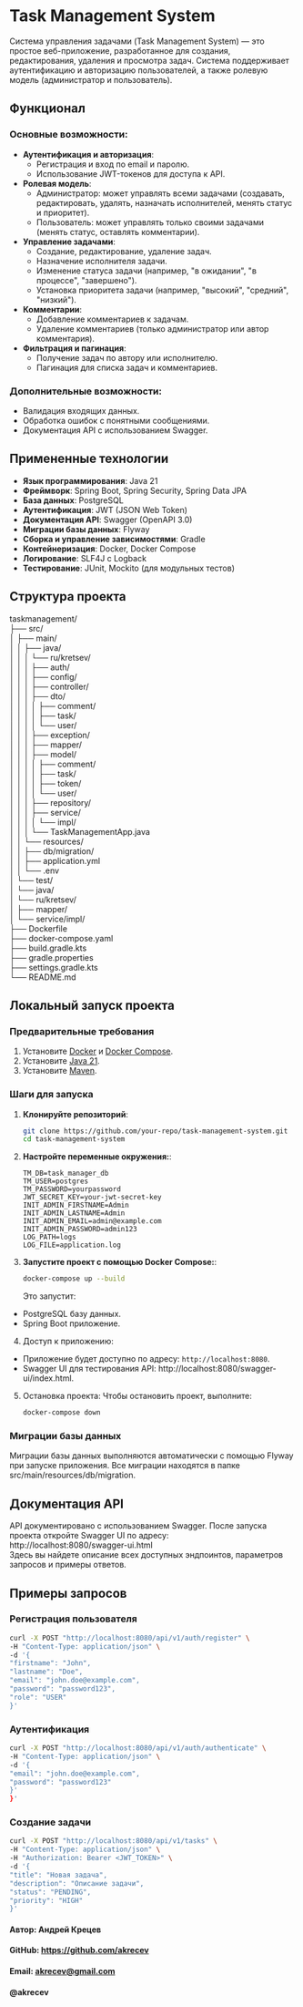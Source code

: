 # Task Management System

Система управления задачами (Task Management System) — это простое веб-приложение, разработанное для создания, редактирования, удаления и просмотра задач. Система поддерживает аутентификацию и авторизацию пользователей, а также ролевую модель (администратор и пользователь).

## Функционал

### Основные возможности:
- **Аутентификация и авторизация**:
   - Регистрация и вход по email и паролю.
   - Использование JWT-токенов для доступа к API.
- **Ролевая модель**:
   - Администратор: может управлять всеми задачами (создавать, редактировать, удалять, назначать исполнителей, менять статус и приоритет).
   - Пользователь: может управлять только своими задачами (менять статус, оставлять комментарии).
- **Управление задачами**:
   - Создание, редактирование, удаление задач.
   - Назначение исполнителя задачи.
   - Изменение статуса задачи (например, "в ожидании", "в процессе", "завершено").
   - Установка приоритета задачи (например, "высокий", "средний", "низкий").
- **Комментарии**:
   - Добавление комментариев к задачам.
   - Удаление комментариев (только администратор или автор комментария).
- **Фильтрация и пагинация**:
   - Получение задач по автору или исполнителю.
   - Пагинация для списка задач и комментариев.

### Дополнительные возможности:
- Валидация входящих данных.
- Обработка ошибок с понятными сообщениями.
- Документация API с использованием Swagger.

## Примененные технологии

- **Язык программирования**: Java 21
- **Фреймворк**: Spring Boot, Spring Security, Spring Data JPA
- **База данных**: PostgreSQL
- **Аутентификация**: JWT (JSON Web Token)
- **Документация API**: Swagger (OpenAPI 3.0)
- **Миграции базы данных**: Flyway
- **Сборка и управление зависимостями**: Gradle
- **Контейнеризация**: Docker, Docker Compose
- **Логирование**: SLF4J с Logback
- **Тестирование**: JUnit, Mockito (для модульных тестов)

## Структура проекта

taskmanagement/  
├── src/  
│   ├── main/  
│   │   ├── java/  
│   │   │   └── ru/kretsev/  
│   │   │       ├── auth/  
│   │   │       ├── config/  
│   │   │       ├── controller/  
│   │   │       ├── dto/  
│   │   │       │   ├── comment/  
│   │   │       │   ├── task/  
│   │   │       │   └── user/  
│   │   │       ├── exception/  
│   │   │       ├── mapper/  
│   │   │       ├── model/  
│   │   │       │   ├── comment/  
│   │   │       │   ├── task/  
│   │   │       │   ├── token/  
│   │   │       │   └── user/  
│   │   │       ├── repository/  
│   │   │       ├── service/  
│   │   │       │   └── impl/  
│   │   │       └── TaskManagementApp.java  
│   │   └── resources/  
│   │       ├── db/migration/  
│   │       ├── application.yml  
│   │       └── .env  
│   └── test/  
│       └── java/  
│           └── ru/kretsev/  
│               ├── mapper/  
│               └── service/impl/  
├── Dockerfile  
├── docker-compose.yaml  
├── build.gradle.kts  
├── gradle.properties  
├── settings.gradle.kts  
└── README.md  


## Локальный запуск проекта

### Предварительные требования

1. Установите [Docker](https://docs.docker.com/get-docker/) и [Docker Compose](https://docs.docker.com/compose/install/).
2. Установите [Java 21](https://openjdk.org/projects/jdk/21/).
3. Установите [Maven](https://maven.apache.org/install.html).

### Шаги для запуска

1. **Клонируйте репозиторий**:
   ```bash
   git clone https://github.com/your-repo/task-management-system.git
   cd task-management-system
   ```

2. **Настройте переменные окружения:**:
   ```env
   TM_DB=task_manager_db
   TM_USER=postgres  
   TM_PASSWORD=yourpassword  
   JWT_SECRET_KEY=your-jwt-secret-key  
   INIT_ADMIN_FIRSTNAME=Admin  
   INIT_ADMIN_LASTNAME=Admin  
   INIT_ADMIN_EMAIL=admin@example.com  
   INIT_ADMIN_PASSWORD=admin123
   LOG_PATH=logs
   LOG_FILE=application.log
   ```
3. **Запустите проект с помощью Docker Compose:**:
   ```bash
   docker-compose up --build
   ```
   Это запустит:
- PostgreSQL базу данных.
- Spring Boot приложение.

4. Доступ к приложению:
- Приложение будет доступно по адресу: `http://localhost:8080`.
- Swagger UI для тестирования API: http://localhost:8080/swagger-ui/index.html.

5. Остановка проекта:
   Чтобы остановить проект, выполните:
    ```bash
   docker-compose down
   ```

### Миграции базы данных
Миграции базы данных выполняются автоматически с помощью Flyway при запуске приложения.
Все миграции находятся в папке src/main/resources/db/migration.

## Документация API
API документировано с использованием Swagger. После запуска проекта откройте Swagger UI по адресу:  
http://localhost:8080/swagger-ui.html  
Здесь вы найдете описание всех доступных эндпоинтов, параметров запросов и примеры ответов.

## Примеры запросов

### Регистрация пользователя
   ```bash
curl -X POST "http://localhost:8080/api/v1/auth/register" \
-H "Content-Type: application/json" \
-d '{
  "firstname": "John",
  "lastname": "Doe",
  "email": "john.doe@example.com",
  "password": "password123",
  "role": "USER"
}'
   ```

### Аутентификация
   ```bash
 curl -X POST "http://localhost:8080/api/v1/auth/authenticate" \
-H "Content-Type: application/json" \
-d '{
  "email": "john.doe@example.com",
  "password": "password123"
}'
}'
   ```

### Создание задачи
   ```bash
 curl -X POST "http://localhost:8080/api/v1/tasks" \
-H "Content-Type: application/json" \
-H "Authorization: Bearer <JWT_TOKEN>" \
-d '{
  "title": "Новая задача",
  "description": "Описание задачи",
  "status": "PENDING",
  "priority": "HIGH"
}'
   ```

#### Автор: Андрей Крецев
#### GitHub: https://github.com/akrecev
#### Email: akrecev@gmail.com
#### @akrecev